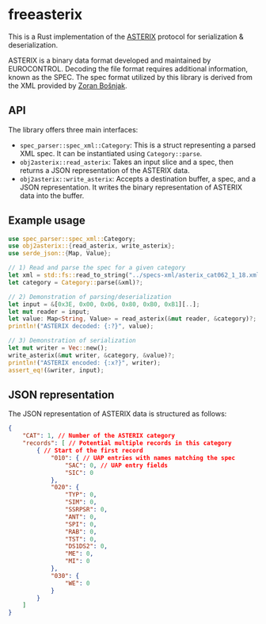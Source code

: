 # freeasterix

This is a Rust implementation of the [ASTERIX][eurocontrol-asterix] protocol for serialization & deserialization.

ASTERIX is a binary data format developed and maintained by EUROCONTROL. Decoding the file format requires additional information, known as the SPEC. The spec format utilized by this library is derived from the XML provided by [Zoran Bošnjak][zoranbosnjak-specs].

## API

The library offers three main interfaces:

- `spec_parser::spec_xml::Category`: This is a struct representing a parsed XML spec. It can be instantiated using `Category::parse`.
- `obj2asterix::read_asterix`: Takes an input slice and a spec, then returns a JSON representation of the ASTERIX data.
- `obj2asterix::write_asterix`: Accepts a destination buffer, a spec, and a JSON representation. It writes the binary representation of ASTERIX data into the buffer.

## Example usage

```rust
use spec_parser::spec_xml::Category;
use obj2asterix::{read_asterix, write_asterix};
use serde_json::{Map, Value};

// 1) Read and parse the spec for a given category
let xml = std::fs::read_to_string("../specs-xml/asterix_cat062_1_18.xml")?;
let category = Category::parse(&xml)?;

// 2) Demonstration of parsing/deserialization
let input = &[0x3E, 0x00, 0x06, 0x80, 0xB0, 0xB1][..];
let mut reader = input;
let value: Map<String, Value> = read_asterix(&mut reader, &category)?;
println!("ASTERIX decoded: {:?}", value);

// 3) Demonstration of serialization
let mut writer = Vec::new();
write_asterix(&mut writer, &category, &value)?;
println!("ASTERIX encoded: {:x?}", writer);
assert_eq!(&writer, input);
```

## JSON representation

The JSON representation of ASTERIX data is structured as follows:

```json
{
    "CAT": 1, // Number of the ASTERIX category
    "records": [ // Potential multiple records in this category
        { // Start of the first record
            "010": { // UAP entries with names matching the spec
                "SAC": 0, // UAP entry fields
                "SIC": 0
            },
            "020": {
                "TYP": 0,
                "SIM": 0,
                "SSRPSR": 0,
                "ANT": 0,
                "SPI": 0,
                "RAB": 0,
                "TST": 0,
                "DS1DS2": 0,
                "ME": 0,
                "MI": 0
            },
            "030": {
                "WE": 0
            }
        }
    ]
}
```

[eurocontrol-asterix]: https://www.eurocontrol.int/asterix "All-purpose structured EUROCONTROL surveillance information exchange"
[zoranbosnjak-specs]: https://zoranbosnjak.github.io/asterix-specs/ "ASTERIX specifications"